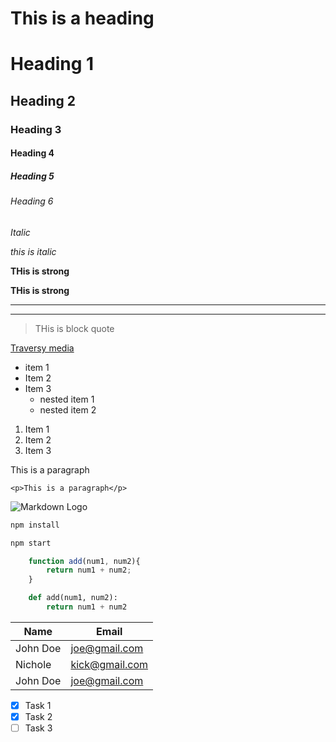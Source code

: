 # This  is a heading

# Heading 1
## Heading 2
### Heading 3
#### Heading 4
##### Heading 5
###### Heading 6

<!-- italic -->
*Italic*

_this is italic_


<!-- Strong -->
**THis is strong**

__THis is strong__

<!-- Horizontal line -->
---
___


<!-- Block quote -->
> THis is block quote

<!-- Links -->
[Traversy media](http://www.google.com)

<!-- UL -->
* item 1
* Item 2
* Item 3
    * nested item 1
    * nested item 2

<!-- OL -->
1. Item 1
2. Item 2
3. Item 3


<!-- HTML Tag -->
<p>This is a paragraph</p>

<!-- Inline Code block -->
`<p>This is a paragraph</p>`

<!-- Images -->
![Markdown Logo](https://markdown-here.com/img/icon256.png)

```bash
npm install

npm start
```

```javascript
    function add(num1, num2){
        return num1 + num2;
    }
```

```python
    def add(num1, num2):
        return num1 + num2
```

|Name      | Email         |
| ------   | --------------|
| John Doe | joe@gmail.com |
| Nichole  | kick@gmail.com|
| John Doe | joe@gmail.com |



<!-- Task list -->
* [x] Task 1
* [x] Task 2
* [ ] Task 3
